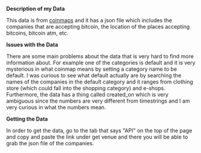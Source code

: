 **Description of my Data**

This data is from [coinmaps](https://coinmap.org/) and it has a json file which includes the companies that are accepting bitcoin, the location of the places accepting bitcoins, bitcoin atm, etc.

**Issues with the Data**

There are some main problems about the data that is very hard to find more information about. For example one of the categories is default and it is very mysterious in what coinmap means by setting a category name to be default. 
I was curious to see what default actually are by searching the names of the companies in the default category and it ranges from clothing store (which could fall into the shopping category) and e-shops.
Furthermore, the data has a thing called created_on which is very ambiguous since the numbers are very different from timestrings and I am very curious in what the numbers mean. 

**Getting the Data**

In order to get the data, go to the tab that says "API" on the top of the page and copy and paste the link under get venue and there you will be able to grab the json file of the companies.

